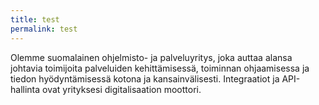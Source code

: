 ```yaml
---
title: test
permalink: test
---
```


Olemme suomalainen ohjelmisto- ja palveluyritys, joka auttaa alansa johtavia toimijoita 
palveluiden kehittämisessä, toiminnan ohjaamisessa ja tiedon hyödyntämisessä kotona ja kansainvälisesti.
Integraatiot ja API-hallinta ovat yrityksesi digitalisaation moottori.  
